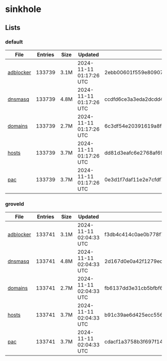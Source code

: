 # sinkhole

## Lists

### default

|File|Entries|Size|Updated|Hash|
|-|-|-|-|-|
|[adblocker](https://raw.githubusercontent.com/groveld/sinkhole/lists/default/adblocker.txt)|133739|3.1M|2024-11-11 01:17:26 UTC|2ebb00601f559e809077899de608e863a009234bfce6b2c2524f03822458b462|
|[dnsmasq](https://raw.githubusercontent.com/groveld/sinkhole/lists/default/dnsmasq.txt)|133739|4.8M|2024-11-11 01:17:26 UTC|ccdfd6ce3a3eda2dcdd4708e04866cca5a34076d899c42c60ab9650bb8febe5c|
|[domains](https://raw.githubusercontent.com/groveld/sinkhole/lists/default/domains.txt)|133739|2.7M|2024-11-11 01:17:26 UTC|6c3df54e20391619a8f3384a1cee9cb785091bfd860a5ad97be8ede7f0237079|
|[hosts](https://raw.githubusercontent.com/groveld/sinkhole/lists/default/hosts.txt)|133739|3.7M|2024-11-11 01:17:26 UTC|dd81d3eafc6e2768af696139ca4ffdbb76f6789817675d34dd0d4b7f5be34fd7|
|[pac](https://raw.githubusercontent.com/groveld/sinkhole/lists/default/pac.txt)|133739|3.7M|2024-11-11 01:17:26 UTC|0e3d1f7daf11e2e7cfdf7fcb10fecbe9806229df1597edd56d988bc140255bb9|

### groveld

|File|Entries|Size|Updated|Hash|
|-|-|-|-|-|
|[adblocker](https://raw.githubusercontent.com/groveld/sinkhole/lists/groveld/adblocker.txt)|133741|3.1M|2024-11-11 02:04:33 UTC|f3db4c414c0ae0b778f709f29421c8aa2a0a6eaaa9287f3e2fae7e9362163baa|
|[dnsmasq](https://raw.githubusercontent.com/groveld/sinkhole/lists/groveld/dnsmasq.txt)|133741|4.8M|2024-11-11 02:04:33 UTC|2d167d0e0a42f1279ed677282c7d89b1797e45050c9111a94f760808bff1bc9d|
|[domains](https://raw.githubusercontent.com/groveld/sinkhole/lists/groveld/domains.txt)|133741|2.7M|2024-11-11 02:04:33 UTC|fb6137dd3e31cb5bfbf6bc5ea7857bbf271bcea7a9684f8650a6725f9817db22|
|[hosts](https://raw.githubusercontent.com/groveld/sinkhole/lists/groveld/hosts.txt)|133741|3.7M|2024-11-11 02:04:33 UTC|b91c39ae6d425ecc556f5e328c656530a230991c837d745d9db643de7b214601|
|[pac](https://raw.githubusercontent.com/groveld/sinkhole/lists/groveld/pac.txt)|133741|3.7M|2024-11-11 02:04:33 UTC|cdacf1a3758b3f697f1496c375b64853dfd4b0cd18f93927bef14e7661f2fe5f|
